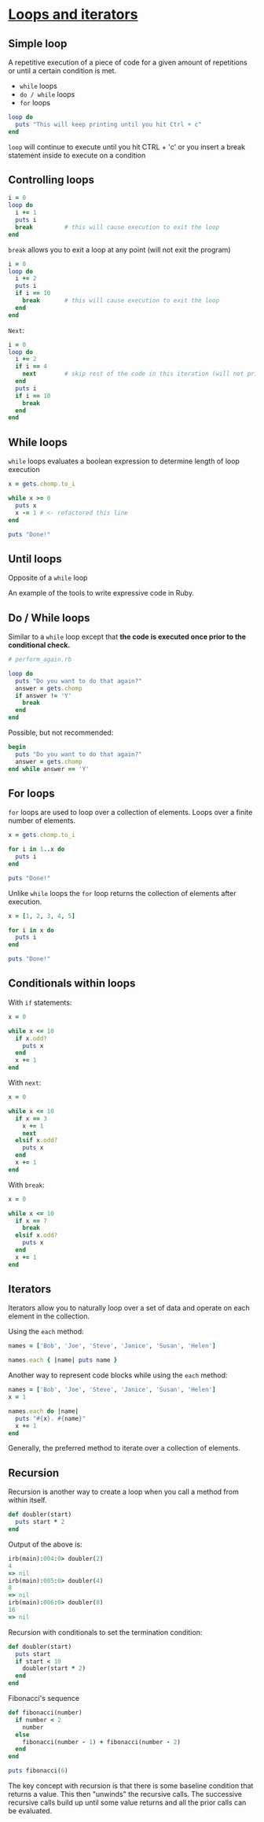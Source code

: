 # [Loops and iterators](https://launchschool.com/books/ruby/read/loops_iterators)

## Simple loop

A repetitive execution of a piece of code for a given amount of repetitions or until a certain condition is met.

* ```while``` loops
* ```do / while``` loops
* ```for``` loops

```ruby
loop do
  puts "This will keep printing until you hit Ctrl + c"
end
```

```loop``` will continue to execute until you hit CTRL + 'c' or you insert a break statement inside to execute on a condition

## Controlling loops

```ruby
i = 0
loop do
  i += 1
  puts i
  break         # this will cause execution to exit the loop
end
```

```break``` allows you to exit a loop at any point (will not exit the program)
```ruby
i = 0
loop do
  i += 2
  puts i
  if i == 10
    break       # this will cause execution to exit the loop
  end
end
```

```Next```:
```ruby
i = 0
loop do
  i += 2
  if i == 4
    next        # skip rest of the code in this iteration (will not print 4)
  end
  puts i
  if i == 10
    break
  end
end
```

## While loops

```while``` loops evaluates a boolean expression to determine length of loop execution

```ruby
x = gets.chomp.to_i

while x >= 0
  puts x
  x -= 1 # <- refactored this line
end

puts "Done!"
```

## Until loops

Opposite of a ```while``` loop

An example of the tools to write expressive code in Ruby.

## Do / While loops

Similar to a ```while``` loop except that **the code is executed once prior to the conditional check.**

```ruby
# perform_again.rb

loop do
  puts "Do you want to do that again?"
  answer = gets.chomp
  if answer != 'Y'
    break
  end
end
```

Possible, but not recommended:
```ruby
begin
  puts "Do you want to do that again?"
  answer = gets.chomp
end while answer == 'Y'
```

## For loops

```for``` loops are used to loop over a collection of elements. Loops over a finite number of elements.

```ruby
x = gets.chomp.to_i

for i in 1..x do
  puts i
end

puts "Done!"
```

Unlike ```while``` loops the ```for``` loop returns the collection of elements after execution.

```ruby
x = [1, 2, 3, 4, 5]

for i in x do
  puts i
end

puts "Done!"
```

## Conditionals within loops

With ```if``` statements:
```ruby
x = 0

while x <= 10
  if x.odd?
    puts x
  end
  x += 1
end
```

With ```next```:
```ruby
x = 0

while x <= 10
  if x == 3
    x += 1
    next
  elsif x.odd?
    puts x
  end
  x += 1
end
```

With ```break```:
```ruby
x = 0

while x <= 10
  if x == 7
    break
  elsif x.odd?
    puts x
  end
  x += 1
end
```

## Iterators

Iterators allow you to naturally loop over a set of data and operate on each element in the collection.

Using the ```each``` method:
```ruby
names = ['Bob', 'Joe', 'Steve', 'Janice', 'Susan', 'Helen']

names.each { |name| puts name }
```

Another way to represent code blocks while using the ```each``` method:
```ruby
names = ['Bob', 'Joe', 'Steve', 'Janice', 'Susan', 'Helen']
x = 1

names.each do |name|
  puts "#{x}. #{name}"
  x += 1
end
```

Generally, the preferred method to iterate over a collection of elements.

## Recursion

Recursion is another way to create a loop when you call a method from within itself.

```ruby
def doubler(start)
  puts start * 2
end
```

Output of the above is:
```ruby
irb(main):004:0> doubler(2)
4
=> nil
irb(main):005:0> doubler(4)
8
=> nil
irb(main):006:0> doubler(8)
16
=> nil
```

Recursion with conditionals to set the termination condition:
```ruby
def doubler(start)
  puts start
  if start < 10
    doubler(start * 2)
  end
end
```

Fibonacci's sequence
```ruby
def fibonacci(number)
  if number < 2
    number
  else
    fibonacci(number - 1) + fibonacci(number - 2)
  end
end

puts fibonacci(6)
```

The key concept with recursion is that there is some baseline condition that returns a value. This then "unwinds" the recursive calls. The successive recursive calls build up until some value returns and all the prior calls can be evaluated.

